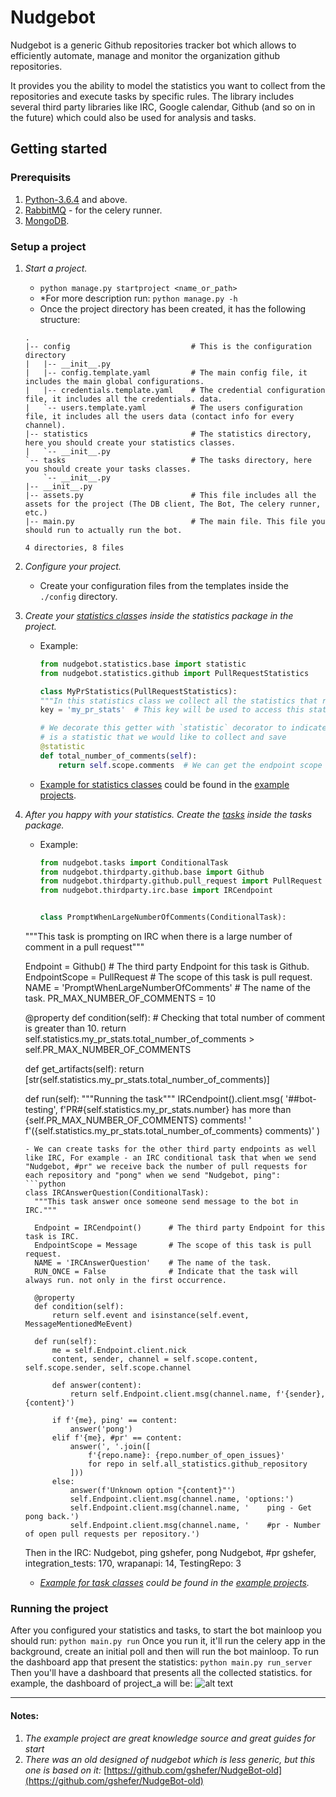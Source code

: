# Nudgebot

Nudgebot is a generic Github repositories tracker bot which allows to efficiently automate, manage and monitor the organization github repositories.

It provides you the ability to model the statistics you want to collect from the repositories and execute tasks by specific rules.
The library includes several third party libraries like IRC, Google calendar, Github (and so on in the future) which could also be used for analysis and tasks.

## Getting started

### Prerequisits
1. [Python-3.6.4](https://www.python.org/downloads/release/python-364/) and above.
2. [RabbitMQ](https://www.rabbitmq.com/) - for the celery runner.
3. [MongoDB](https://www.mongodb.com).

### Setup a project
1. _Start a project._
    - ```python manage.py startproject <name_or_path>```
    - *For more description run: ```python manage.py -h```
    - Once the project directory has been created, it has the following structure:
    ```
    .
	|-- config                           # This is the configuration directory
	|   |-- __init__.py
	|   |-- config.template.yaml         # The main config file, it includes the main global configurations.
	|   |-- credentials.template.yaml    # The credential configuration file, it includes all the credentials. data.
	|   `-- users.template.yaml          # The users configuration file, it includes all the users data (contact info for every channel).
	|-- statistics                       # The statistics directory, here you should create your statistics classes.
	|   `-- __init__.py
	`-- tasks                            # The tasks directory, here you should create your tasks classes.
	    `-- __init__.py
	|-- __init__.py
	|-- assets.py                        # This file includes all the assets for the project (The DB client, The Bot, The celery runner, etc.)
	|-- main.py                          # The main file. This file you should run to actually run the bot.

	4 directories, 8 files
    ```
2. _Configure your project._
    - Create your configuration files from the templates inside the `./config` directory.
3. _Create your [statistics class](https://github.com/gshefer/Nudgebot/blob/master/nudgebot/statistics/base.py)es inside the statistics package in the project._
    - Example:
      ```python
      from nudgebot.statistics.base import statistic
      from nudgebot.statistics.github import PullRequestStatistics
      
      class MyPrStatistics(PullRequestStatistics):
      """In this statistics class we collect all the statistics that related to pull request."""
      key = 'my_pr_stats'  # This key will be used to access this statistics in the tasks

      # We decorate this getter with `statistic` decorator to indicate that this
      # is a statistic that we would like to collect and save
      @statistic
      def total_number_of_comments(self):
          return self.scope.comments  # We can get the endpoint scope instance and use it (in this case it's PyGithub PullRequest).

      ```
    - [Example for statistics classes](https://github.com/gshefer/Nudgebot/blob/master/examples/project_a/statistics/__init__.py) could be found in the [example projects](https://github.com/gshefer/Nudgebot/tree/master/examples/project_a).
4. _After you happy with your statistics. Create the [tasks](https://github.com/gshefer/Nudgebot/blob/master/nudgebot/tasks/base.py) inside the tasks package._
    - Example:
      ```python
      from nudgebot.tasks import ConditionalTask
      from nudgebot.thirdparty.github.base import Github
      from nudgebot.thirdparty.github.pull_request import PullRequest
      from nudgebot.thirdparty.irc.base import IRCendpoint


      class PromptWhenLargeNumberOfComments(ConditionalTask):
    """This task is prompting on IRC when there is a large number of comment in a pull request"""

    Endpoint = Github()                            # The third party Endpoint for this task is Github.
    EndpointScope = PullRequest                    # The scope of this task is pull request.
    NAME = 'PromptWhenLargeNumberOfComments'       # The name of the task.
    PR_MAX_NUMBER_OF_COMMENTS = 10

    @property
    def condition(self):
        # Checking that total number of comment is greater than 10.
        return self.statistics.my_pr_stats.total_number_of_comments > self.PR_MAX_NUMBER_OF_COMMENTS

    def get_artifacts(self):
        return [str(self.statistics.my_pr_stats.total_number_of_comments)]

    def run(self):
        """Running the task"""
        IRCendpoint().client.msg(
            '##bot-testing',
            f'PR#{self.statistics.my_pr_stats.number} has more than {self.PR_MAX_NUMBER_OF_COMMENTS} comments! '
            f'({self.statistics.my_pr_stats.total_number_of_comments} comments)'
        )


      ```
    - We can create tasks for the other third party endpoints as well like IRC, For example - an IRC conditional task that when we send "Nudgebot, #pr" we receive back the number of pull requests for each repository and "pong" when we send "Nudgebot, ping":
    ```python
    class IRCAnswerQuestion(ConditionalTask):
	    """This task answer once someone send message to the bot in IRC."""
	
	    Endpoint = IRCendpoint()      # The third party Endpoint for this task is IRC.
	    EndpointScope = Message       # The scope of this task is pull request.
	    NAME = 'IRCAnswerQuestion'    # The name of the task.
	    RUN_ONCE = False              # Indicate that the task will always run. not only in the first occurrence.
	
	    @property
	    def condition(self):
	        return self.event and isinstance(self.event, MessageMentionedMeEvent)
	
	    def run(self):
	        me = self.Endpoint.client.nick
	        content, sender, channel = self.scope.content, self.scope.sender, self.scope.channel
	
	        def answer(content):
	            return self.Endpoint.client.msg(channel.name, f'{sender}, {content}')
	
	        if f'{me}, ping' == content:
	            answer('pong')
	        elif f'{me}, #pr' == content:
	            answer(', '.join([
	                f'{repo.name}: {repo.number_of_open_issues}'
	                for repo in self.all_statistics.github_repository
	            ]))
	        else:
	            answer(f'Unknown option "{content}"')
	            self.Endpoint.client.msg(channel.name, 'options:')
	            self.Endpoint.client.msg(channel.name, '    ping - Get pong back.')
	            self.Endpoint.client.msg(channel.name, '    #pr - Number of open pull requests per repository.')
    ```
    Then in the IRC:
    	<gshefer> Nudgebot, ping
		<Nudgebot> gshefer, pong
		<gshefer> Nudgebot, #pr
		<Nudgebot> gshefer, integration_tests: 170, wrapanapi: 14, TestingRepo: 3

    - _[Example for task classes](https://github.com/gshefer/Nudgebot/blob/master/examples/project_a/tasks/__init__.py) could be found in the [example projects](https://github.com/gshefer/Nudgebot/tree/master/examples/project_a)._


### Running the project
After you configured your statistics and tasks, to start the bot mainloop you should run:
```python main.py run```
Once you run it, it'll run the celery app in the background, create an initial poll and then will run the bot mainloop.
To run the dashboard app that present the statistics:
```python main.py run_server```
Then you'll have a dashboard that presents all the collected statistics. for example, the dashboard of project_a will be:
![alt text](https://raw.githubusercontent.com/gshefer/Nudgebot/master/docs/project_b_dashboard.png)


---

#### Notes:
1. _The example project are great knowledge source and great guides for start_
2. _There was an old designed of nudgebot which is less generic, but this one is based on it:_ [https://github.com/gshefer/NudgeBot-old](https://github.com/gshefer/NudgeBot-old)

